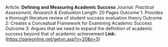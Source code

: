 Article: **Defining and Measuring Academic Success**
Journal: *Practical Assessment, Research & Evaluation*
Length: 20 Pages
Outcome 1: Provides a thorough literature review of student success evaluation theory
Outcome 2: Creates a Conceptual Framework for Examining Academic Success
Outcome 3: Argues that we need to expand the definition of academic success beyond that of academic achievement
**Link:** (https://pareonline.net/getvn.asp?v=20&n=5)
